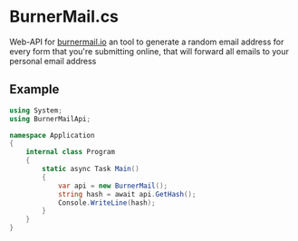 # BurnerMail.cs
Web-API for [burnermail.io](https://burnermail.io/) an tool to generate a random email address for every form that you're submitting online, that will forward all emails to your personal email address

## Example
```cs
using System;
using BurnerMailApi;

namespace Application
{
    internal class Program
    {
        static async Task Main()
        {
            var api = new BurnerMail();
            string hash = await api.GetHash();
            Console.WriteLine(hash);
        }
    }
}
```
